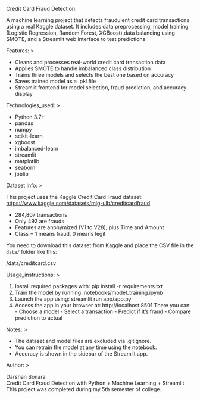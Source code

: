 Credit Card Fraud Detection:

A machine learning project that detects fraudulent credit card transactions using a real Kaggle dataset.
It includes data preprocessing, model training (Logistic Regression, Random Forest, XGBoost),data 
balancing using SMOTE, and a Streamlit web interface to test predictions


Features: >
  - Cleans and processes real-world credit card transaction data
  - Applies SMOTE to handle imbalanced class distribution
  - Trains three models and selects the best one based on accuracy
  - Saves trained model as a .pkl file
  - Streamlit frontend for model selection, fraud prediction, and accuracy display


Technologies_used: >
  - Python 3.7+
  - pandas
  - numpy
  - scikit-learn
  - xgboost
  - imbalanced-learn
  - streamlit
  - matplotlib
  - seaborn
  - joblib


Dataset Info: >

This project uses the Kaggle Credit Card Fraud dataset:  
https://www.kaggle.com/datasets/mlg-ulb/creditcardfraud

- 284,807 transactions
- Only 492 are frauds
- Features are anonymized (V1 to V28), plus Time and Amount
- Class = 1 means fraud, 0 means legit

You need to download this dataset from Kaggle and place the CSV file in the `data/` folder like this:

/data/creditcard.csv


Usage_instructions: >
  1. Install required packages with: pip install -r requirements.txt
  2. Train the model by running: notebooks/model_training.ipynb
  3. Launch the app using: streamlit run app/app.py
  4. Access the app in your browser at: http://localhost:8501
                                        There you can:
                                        - Choose a model
                                        - Select a transaction
                                        - Predict if it’s fraud
                                        - Compare prediction to actual


Notes: >
  - The dataset and model files are excluded via .gitignore.
  - You can retrain the model at any time using the notebook.
  - Accuracy is shown in the sidebar of the Streamlit app.


Author: >

Darshan Sonara  
Credit Card Fraud Detection with Python + Machine Learning + Streamlit
This project was completed during my 5th semester of college.

